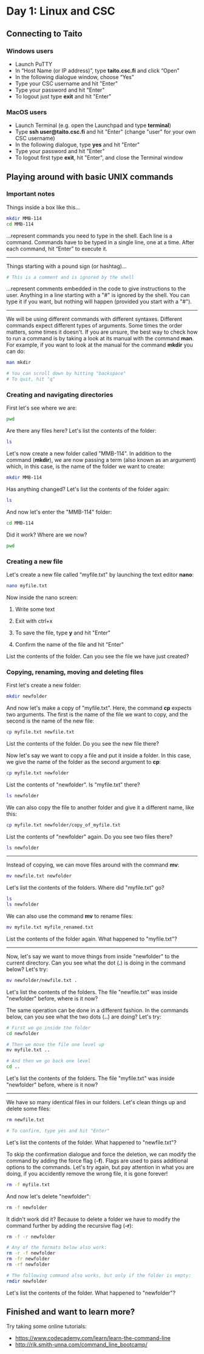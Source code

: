 # Day 1: Linux and CSC

## Connecting to Taito

### Windows users

* Launch PuTTY
* In “Host Name (or IP address)”, type **taito.csc.fi** and click “Open”
* In the following dialogue window, choose “Yes”
* Type your CSC username and hit "Enter"
* Type your password and hit "Enter"
* To logout just type **exit** and hit "Enter"

### MacOS users

* Launch Terminal
(e.g. open the Launchpad and type **terminal**)
* Type **ssh user<span>@taito.csc.fi** and hit "Enter" (change "user" for your own CSC username)
* In the following dialogue, type **yes** and hit "Enter"
* Type your password and hit "Enter"
* To logout first type **exit**, hit "Enter", and close the Terminal window

## Playing around with basic UNIX commands

### Important notes

Things inside a box like this...

```bash
mkdir MMB-114
cd MMB-114
```
...represent commands you need to type in the shell. Each line is a command. Commands have to be typed in a single line, one at a time. After each command, hit “Enter” to execute it.

---

Things starting with a pound sign (or hashtag)...

```bash
# This is a comment and is ignored by the shell
```

...represent comments embedded in the code to give instructions to the user. Anything in a line starting with a "#" is ignored by the shell. You can type it if you want, but nothing will happen (provided you start with a "#").

---

We will be using different commands with different syntaxes. Different commands expect different types of arguments. Some times the order matters, some times it doesn't. If you are unsure, the best way to check how to run a command is by taking a look at its manual with the command **man**. For example, if you want to look at the manual for the command **mkdir** you can do:

```bash
man mkdir

# You can scroll down by hitting "backspace"
# To quit, hit "q"
```

### Creating and navigating directories

First let's see where we are:

```bash
pwd
```

Are there any files here? Let's list the contents of the folder:

```bash
ls
```

Let's now create a new folder called "MMB-114". In addition to the command (**mkdir**), we are now passing a term (also known as an argument) which, in this case, is the name of the folder we want to create:

```bash
mkdir MMB-114
```

Has anything changed? Let's list the contents of the folder again:

```bash
ls
```

And now let's enter the "MMB-114" folder:

```bash
cd MMB-114
```

Did it work? Where are we now?

```bash
pwd
```

### Creating a new file

Let's create a new file called "myfile.txt" by launching the text editor **nano**:

```bash
nano myfile.txt
```

Now inside the nano screen:

1. Write some text

2. Exit with ctrl+x

3. To save the file, type **y** and hit "Enter"

4. Confirm the name of the file and hit "Enter"

List the contents of the folder. Can you see the file we have just created?


### Copying, renaming, moving and deleting files

First let's create a new folder:

```bash
mkdir newfolder
```

And now let's make a copy of "myfile.txt". Here, the command **cp** expects two arguments. The first is the name of the file we want to copy, and the second is the name of the new file:

```bash
cp myfile.txt newfile.txt
```

List the contents of the folder. Do you see the new file there?  

Now let's say we want to copy a file and put it inside a folder. In this case, we give the name of the folder as the second argument to **cp**:

```bash
cp myfile.txt newfolder
```

List the contents of "newfolder". Is "myfile.txt" there?

```bash
ls newfolder
```

We can also copy the file to another folder and give it a different name, like this:

```bash
cp myfile.txt newfolder/copy_of_myfile.txt
```

List the contents of "newfolder" again.  Do you see two files there?

```bash
ls newfolder
```

---


Instead of copying, we can move files around with the command **mv**:

```bash
mv newfile.txt newfolder
```

Let's list the contents of the folders. Where did "myfile.txt" go?

```bash
ls
ls newfolder
```

We can also use the command **mv** to rename files:

```bash
mv myfile.txt myfile_renamed.txt
```

List the contents of the folder again. What happened to "myfile.txt"?

---

Now, let's say we want to move things from inside "newfolder" to the current directory. Can you see what the dot (**.**) is doing in the command below? Let's try:

```bash
mv newfolder/newfile.txt .
```

Let's list the contents of the folders. The file "newfile.txt" was inside "newfolder" before, where is it now?  

The same operation can be done in a different fashion. In the commands below, can you see what the two dots (**..**) are doing? Let's try:

```bash
# First we go inside the folder
cd newfolder

# Then we move the file one level up
mv myfile.txt ..

# And then we go back one level
cd ..
```

Let's list the contents of the folders. The file "myfile.txt" was inside "newfolder" before, where is it now?  

---

We have so many identical files in our folders. Let's clean things up and delete some files:

```bash
rm newfile.txt

# To confirm, type yes and hit "Enter"
```

Let's list the contents of the folder. What happened to "newfile.txt"?  

To skip the confirmation dialogue and force the deletion, we can modify the command by adding the force flag (**-f**). Flags are used to pass additional options to the commands. Let's try again, but pay attention in what you are doing, if you accidently remove the wrong file, it is gone forever!

```bash
rm -f myfile.txt
```

And now let's delete "newfolder":

```bash
rm -f newfolder
```

It didn't work did it? Because to delete a folder we have to modify the command further by adding the recursive flag (**-r**):

```bash
rm -f -r newfolder

# Any of the formats below also work:
rm -r -f newfolder
rm -fr newfolder
rm -rf newfolder

# The following command also works, but only if the folder is empty:
rmdir newfolder
```

Let's list the contents of the folder. What happened to "newfolder"?  


## Finished and want to learn more?

Try taking some online tutorials:

* https://www.codecademy.com/learn/learn-the-command-line
* http://rik.smith-unna.com/command_line_bootcamp/
